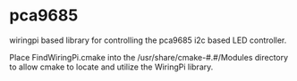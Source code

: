 # pca9685
wiringpi based library for controlling the pca9685 i2c based LED controller.  

Place FindWiringPi.cmake into the /usr/share/cmake-#.#/Modules directory to allow cmake to locate and utilize the
WiringPi library. 